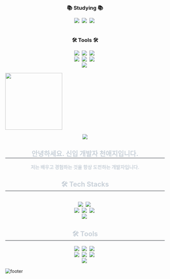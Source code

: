 

<h3 align="center">📚 Studying 📚</h3>
<div align="center">
  <img src="https://img.shields.io/badge/JavaScript-F7DF1E?style=for-the-badge&logo=JavaScript&logoColor=white" />&nbsp
  <img src="https://img.shields.io/badge/React-20232A?style=for-the-badge&logo=react&logoColor=61DAFB" />&nbsp
  <img src="https://img.shields.io/badge/Vue.js-35495E?style=for-the-badge&logo=vue.js&logoColor=4FC08D" />&nbsp
</div>

<br>

<h3 align="center">🛠 Tools 🛠</h3>
<div align="center">
  <img src="https://img.shields.io/badge/git-F05033.svg?style=for-the-badge&logo=git&logoColor=white" />&nbsp
  <img src="https://img.shields.io/badge/github-181717.svg?style=for-the-badge&logo=github&logoColor=white" />&nbsp
  <img src="https://img.shields.io/badge/Unity-100000?style=for-the-badge&logo=unity&logoColor=white" />&nbsp
</div>

<div align="center">
  <img src="https://img.shields.io/badge/adobe%20photoshop-08253c.svg?style=for-the-badge&logo=adobe%20photoshop&logoColor=37abff" />&nbsp
  <img src="https://img.shields.io/badge/figma-F24E1E.svg?style=for-the-badge&logo=figma&logoColor=white" />&nbsp
  <img src="https://img.shields.io/badge/unrealengine-%23313131.svg?style=for-the-badge&logo=unrealengine&logoColor=white" />&nbsp
</div>

<div align="center">
  <img src="https://img.shields.io/badge/VSCode-2C2C32.svg?style=for-the-badge&logo=visual-studio-code&logoColor=22ABF3" />&nbsp
</div>

<a><img align="center" style="height:180px" src="https://github-readme-stats.vercel.app/api/top-langs/?username=Eungyeol41&layout=compact&hide_border=true&bg_color=30,91eae4,86A8E7&title_color=fff&text_color=fff" /></a> 

<div align= "center">
    <img src="https://capsule-render.vercel.app/api?type=waving&color=0:a3baff,100:febef0&height=180&text=Hello%20I'm%20CheonAeji&animation=fadeIn&fontColor=ffffff&fontSize=60" />
    </div>
    <div align= "center"> 
    <h2 style="border-bottom: 1px solid #21262d; color: #c9d1d9;"> 안녕하세요. 신입 개발자 천애지입니다. </h2>  
    <div style="font-weight: 700; font-size: 15px; text-align: center; color: #c9d1d9;"> 저는 배우고 경험하는 것을 항상 도전하는 개발자입니다. </div> 
    </div>
    <div align= "center">
    <h2 style="border-bottom: 1px solid #21262d; color: #c9d1d9;"> 🛠️ Tech Stacks </h2> <br> 
    <div align="center">
  <img src="https://img.shields.io/badge/HTML-pink?style=for-the-badge&logo=html5&logoColor=white" />&nbsp
  <img src="https://img.shields.io/badge/CSS3-blue?&style=for-the-badge&logo=css3&logoColor=white" />&nbsp
</div>
<div align="center">
  <img src="https://img.shields.io/badge/C-yellow?style=for-the-badge&logo=c&logoColor=white" />&nbsp
  <img src="https://img.shields.io/badge/C%2B%2B-00599C?style=for-the-badge&logo=c%2B%2B&logoColor=white" />&nbsp
  <img src="https://img.shields.io/badge/C%23-239120?style=for-the-badge&logo=c-sharp&logoColor=white" />&nbsp
</div>
<div align="center">
  <img src="https://img.shields.io/badge/Java-ED8B00?style=for-the-badge&logo=openjdk&logoColor=white" />&nbsp
</div>
    </div>  
    <div align= "center"> 
    <h2 style="border-bottom: 1px solid #21262d; color: #c9d1d9;"> 🛠 Tools </h2> 
      <div align="center">
  <img src="https://img.shields.io/badge/git-F05033.svg?style=for-the-badge&logo=git&logoColor=white" />&nbsp
  <img src="https://img.shields.io/badge/github-181717.svg?style=for-the-badge&logo=github&logoColor=white" />&nbsp
  <img src="https://img.shields.io/badge/Unity-100000?style=for-the-badge&logo=unity&logoColor=white" />&nbsp
</div>

<div align="center">
  <img src="https://img.shields.io/badge/adobe%20photoshop-08253c.svg?style=for-the-badge&logo=adobe%20photoshop&logoColor=37abff" />&nbsp
  <img src="https://img.shields.io/badge/figma-F24E1E.svg?style=for-the-badge&logo=figma&logoColor=white" />&nbsp
  <img src="https://img.shields.io/badge/unrealengine-%23313131.svg?style=for-the-badge&logo=unrealengine&logoColor=white" />&nbsp
</div>

<div align="center">
  <img src="https://img.shields.io/badge/VSCode-2C2C32.svg?style=for-the-badge&logo=visual-studio-code&logoColor=22ABF3" />&nbsp
</div>
    </div>
    
![footer](https://capsule-render.vercel.app/api?section=footer&type=waving&color=F6CEF5)
